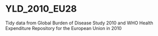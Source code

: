YLD_2010_EU28
=============

Tidy data from Global Burden of Disease Study 2010 and WHO Health Expenditure Repository for the European Union in 2010
